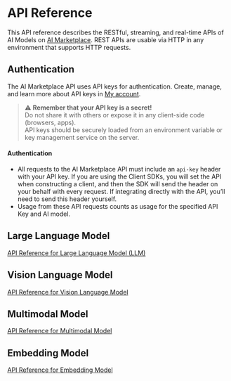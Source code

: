 # API Reference
This API reference describes the RESTful, streaming, and real-time APIs of AI Models on [AI Marketplace](https://marketplace.fptcloud.com/). REST APIs are usable via HTTP in any environment that supports HTTP requests. 
## Authentication 
The AI Marketplace API uses API keys for authentication. Create, manage, and learn more about API keys in [My account](https://marketplace.fptcloud.com/en/my-account).

> ⚠️ **Remember that your API key is a secret!**  
> Do not share it with others or expose it in any client-side code (browsers, apps).  
> API keys should be securely loaded from an environment variable or key management service on the server.

#### Authentication
  * All requests to the AI Marketplace API must include an `api-key` header with your API key. If you are using the Client SDKs, you will set the API when constructing a client, and then the SDK will send the header on your behalf with every request. If integrating directly with the API, you’ll need to send this header yourself.
  * Usage from these API requests counts as usage for the specified API Key and AI model.

## Large Language Model
[API Reference  for Large Language Model (LLM)](https://github.com/fpt-corp/ai-marketplace/blob/693f71389439e40e7a94ec5d21c02e17050a00f8/API%20Integration%20-%20Large%20Language%20Model.md)
## Vision Language Model
[API Reference for Vision Language Model]() 
## Multimodal Model
[API Reference for Multimodal Model]() 
## Embedding Model
[API Reference for Embedding Model]() 
